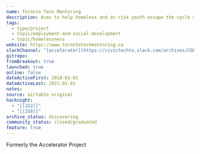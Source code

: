 ```yaml
---
name: Toronto Tech Mentoring
description: Aims to help homeless and at-risk youth escape the cycle of poverty by helping them to use tech skills.
tags:
  - type/project
  - topic/employment-and-social-development
  - topic/homelessness
website: https://www.torontotechmentoring.ca
slackChannel: "[accelerator](https://civictechto.slack.com/archives/CGR02MX9R)"
gitrepo: 
fromBreakout: true
launched: true
online: false
dateActiveFirst: 2018-01-01
dateActiveLast: 2021-01-01
notes: 
source: airtable original
hacknight:
  - "[[222]]"
  - "[[258]]"
archive_status: discovering
community_status: closed/graduated
feature: true
---
```

Formerly the Accelerator Project